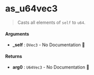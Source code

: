 # as\_u64vec3

>  Casts all elements of `self` to `u64`.

#### Arguments

- **\_self** : `DVec3` \- No Documentation 🚧

#### Returns

- **arg0** : `U64Vec3` \- No Documentation 🚧